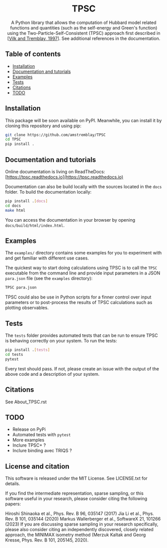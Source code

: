 <h1 align="center">TPSC</h1>
<p align="center">
A Python library that allows the computation of Hubbard model related functions and quantities (such as the self-energy and Green's function) using the Two-Particle-Self-Consistent (TPSC) approach first described in
[<a href="https://arxiv.org/abs/cond-mat/9702188">Vilk and Tremblay, 1997</a>]. See additional references in the documentation. 
</p>

## Table of contents

- [Installation](#installation)
- [Documentation and tutorials](#documentation-and-tutorials)
- [Examples](#examples)
- [Tests](#tests)
- [Citations](#Citations)
- [TODO](#TODO)


## Installation

This package will be soon available on PyPI. 
Meanwhile, you can install it by cloning this repository and using pip:

```bash
git clone https://github.com/amstremblay/TPSC
cd TPSC
pip install .
```

## Documentation and tutorials

Online documentation is living on ReadTheDocs: [https://tpsc.readthedocs.io](https://tpsc.readthedocs.io)

Documentation can also be build locally with the sources located in the ``docs`` folder.
To build the documentation locally:

```bash
pip install .[docs]
cd docs
make html
```

You can access the documentation in your browser by opening ``docs/build/html/index.html``.


## Examples

The `examples/` directory contains some examples for you to experiment with and get familiar with different use cases.

The quickest way to start doing calculations using TPSC is to call the `TPSC` executable from the command line and provide input parameters in a JSON `para.json` file (see the `examples` directory):

```bash
TPSC para.json
```

TPSC could also be use in Python scripts for a finner control over input parameters or to post-process the results of TPSC calculations such as plotting observables.

## Tests

The ``tests`` folder provides automated tests that can be run to ensure TPSC is behaving correctly on your system.
To run the tests:

```bash
pip install .[tests]
cd tests
pytest
```

Every test should pass.
If not, please create an issue with the output of the above code and a description of your system.

## Citations

See About_TPSC.rst

## TODO

* Release on PyPi
* Automated tests with `pytest`
* More examples
* Inclure TPSC+ ?
* Inclure binding avec TRIQS ?

## License and citation
This software is released under the MIT License. See LICENSE.txt for details.

If you find the intermediate representation, sparse sampling, or this software useful in your research, please consider citing the following papers:

Hiroshi Shinaoka et al., Phys. Rev. B 96, 035147 (2017)
Jia Li et al., Phys. Rev. B 101, 035144 (2020)
Markus Wallerberger et al., SoftwareX 21, 101266 (2023)
If you are discussing sparse sampling in your research specifically, please also consider citing an independently discovered, closely related approach, the MINIMAX isometry method (Merzuk Kaltak and Georg Kresse, Phys. Rev. B 101, 205145, 2020).
